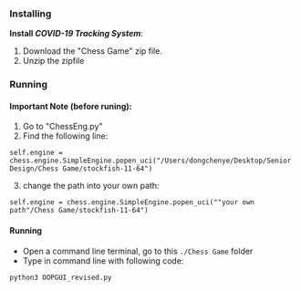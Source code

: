 ### <a name="install"></a>Installing 


**Install *COVID-19 Tracking System***:
1. Download the "Chess Game" zip file.
2. Unzip the zipfile


### <a name="running"></a> Running 

#### Important Note (before runing): 
1. Go to "ChessEng.py"
2. Find the following line:
```
self.engine = chess.engine.SimpleEngine.popen_uci("/Users/dongchenye/Desktop/Senior Design/Chess Game/stockfish-11-64")
```
3. change the path into your own path:
```
self.engine = chess.engine.SimpleEngine.popen_uci(""your own path"/Chess Game/stockfish-11-64")
```
#### Running

* Open a command line terminal, go to this `./Chess Game` folder 
* Type in command line with following code:  
```
python3 OOPGUI_revised.py 
``` 
